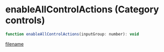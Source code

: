 # enableAllControlActions (Category controls)

```js
function enableAllControlActions(inputGroup: number): void
```

[filename](enableAllControlActions_m.md ':include')